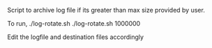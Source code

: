 Script to archive log file if its greater than max size provided by user.

To run,
./log-rotate.sh <maxsize in bytes>
./log-rotate.sh 1000000  

Edit the logfile and destination files accordingly
